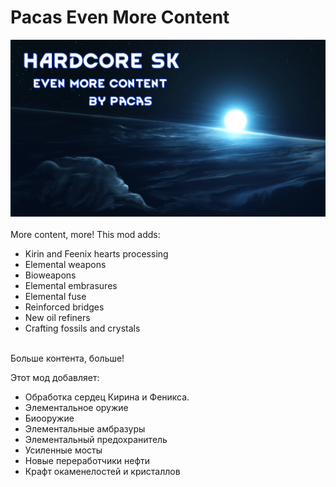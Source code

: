 # Pacas Even More Content
![Preview](Pacas%20Even%20More%20Content/About/Preview2.png?raw=true "Preview")<br><br>
More content, more!
This mod adds:
* Kirin and Feenix hearts processing
* Elemental weapons
* Bioweapons
* Elemental embrasures
* Elemental fuse
* Reinforced bridges
* New oil refiners
* Crafting fossils and crystals

<br>
Больше контента, больше!

Этот мод добавляет:
* Обработка сердец Кирина и Феникса.
* Элементальное оружие
* Биооружие
* Элементальные амбразуры
* Элементальный предохранитель
* Усиленные мосты
* Новые переработчики нефти
* Крафт окаменелостей и кристаллов